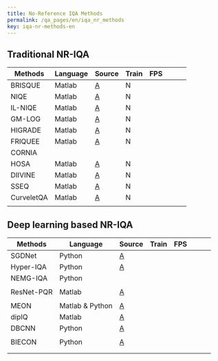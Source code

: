 ```yaml
---
title: No-Reference IQA Methods
permalink: /qa_pages/en/iqa_nr_methods
key: iqa-nr-methods-en
---
```


## Traditional NR-IQA

| Methods    | Language | Source                                                       | Train | FPS  |      |      |      |
| ---------- | -------- | ------------------------------------------------------------ | ----- | ---- | ---- | ---- | ---- |
| BRISQUE    | Matlab   | [A](https://live.ece.utexas.edu/research/Quality/index_algorithms.htm) | N     |      |      |      |      |
| NIQE       | Matlab   | [A](https://live.ece.utexas.edu/research/Quality/index_algorithms.htm) | N     |      |      |      |      |
| IL-NIQE    | Matlab   | [A](http://www4.comp.polyu.edu.hk/~cslzhang/IQA/ILNIQE/ILNIQE.htm) | N     |      |      |      |      |
| GM-LOG     | Matlab   | [A](https://live.ece.utexas.edu/research/Quality/index_algorithms.htm) | N     |      |      |      |      |
| HIGRADE    | Matlab   | [A](https://live.ece.utexas.edu/research/Quality/index_algorithms.htm) | N     |      |      |      |      |
| FRIQUEE    | Matlab   | [A](https://live.ece.utexas.edu/research/Quality/index_algorithms.htm) | N     |      |      |      |      |
| CORNIA     |          |                                                              |       |      |      |      |      |
| HOSA       | Matlab   | [A](https://lampsrv02.umiacs.umd.edu/projdb/project.php?id=76) | N     |      |      |      |      |
| DIIVINE    | Matlab   | [A](https://live.ece.utexas.edu/research/Quality/index_algorithms.htm) | N     |      |      |      |      |
| SSEQ       | Matlab   | [A](https://live.ece.utexas.edu/research/Quality/index_algorithms.htm) | N     |      |      |      |      |
| CurveletQA | Matlab   | [A](https://live.ece.utexas.edu/research/Quality/index_algorithms.htm) | N     |      |      |      |      |
|            |          |                                                              |       |      |      |      |      |

## Deep learning based NR-IQA

| Methods    | Language        | Source                                                | Train | FPS  |      |      |      |
| ---------- | --------------- | ----------------------------------------------------- | ----- | ---- | ---- | ---- | ---- |
| SGDNet     | Python          | [A](https://github.com/ysyscool/SGDNet)               |       |      |      |      |      |
| Hyper-IQA  | Python          | [A](https://github.com/SSL92/hyperIQA)                |       |      |      |      |      |
| NEMG-IQA   | Python          |                                                       |       |      |      |      |      |
|            |                 |                                                       |       |      |      |      |      |
| ResNet-PQR | Matlab          | [A](https://github.com/HuiZeng/BIQA_Toolbox)          |       |      |      |      |      |
|            |                 |                                                       |       |      |      |      |      |
| MEON       | Matlab & Python | [A](https://ece.uwaterloo.ca/~zduanmu/tip2018biqa/)   |       |      |      |      |      |
| dipIQ      | Matlab          | [A](https://ece.uwaterloo.ca/~zduanmu/tip2018biqa/)   |       |      |      |      |      |
| DBCNN      | Python          | [A](https://github.com/zwx8981/DBCNN-PyTorch)         |       |      |      |      |      |
|            |                 |                                                       |       |      |      |      |      |
| BIECON     | Python          | [A](https://github.com/jongyookim/IQA_BIECON_release) |       |      |      |      |      |
|            |                 |                                                       |       |      |      |      |      |
|            |                 |                                                       |       |      |      |      |      |
